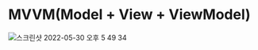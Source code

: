 # MVVM(Model + View + ViewModel)



![스크린샷 2022-05-30 오후 5 49 34](https://user-images.githubusercontent.com/47776915/170954960-efda2cb4-b447-469c-af60-10d43d395fe0.png)


